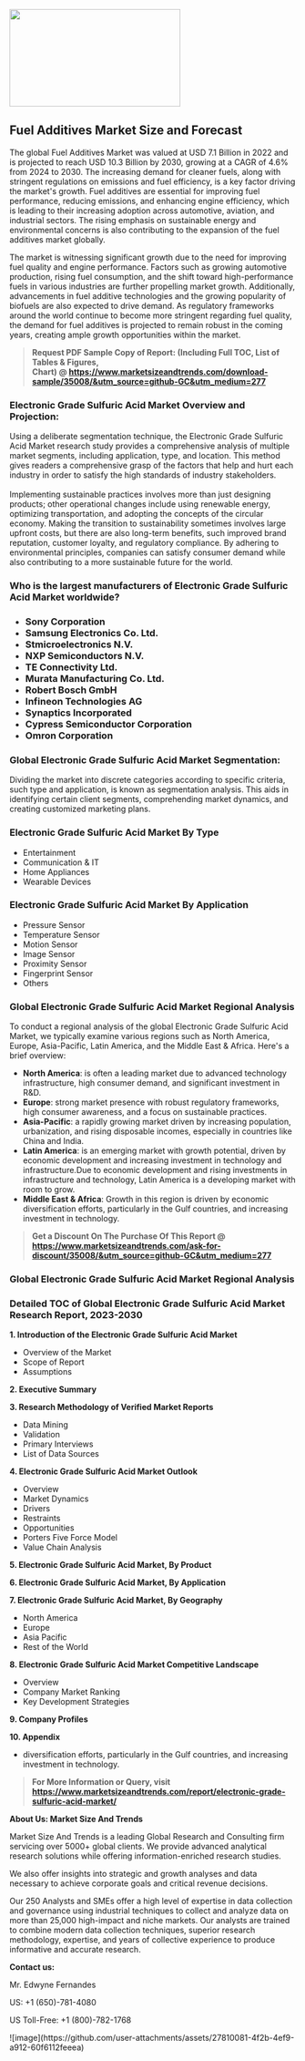 <p><img class="alignnone size-medium wp-image-20088" src="https://ffe5etoiles.com/wp-content/uploads/2024/12/MST1-300x171.png" alt="" width="300" height="171" /></p><h2>Fuel Additives Market Size and Forecast</h2><p>The global Fuel Additives Market was valued at USD 7.1 Billion in 2022 and is projected to reach USD 10.3 Billion by 2030, growing at a CAGR of 4.6% from 2024 to 2030. The increasing demand for cleaner fuels, along with stringent regulations on emissions and fuel efficiency, is a key factor driving the market's growth. Fuel additives are essential for improving fuel performance, reducing emissions, and enhancing engine efficiency, which is leading to their increasing adoption across automotive, aviation, and industrial sectors. The rising emphasis on sustainable energy and environmental concerns is also contributing to the expansion of the fuel additives market globally. </p><p>The market is witnessing significant growth due to the need for improving fuel quality and engine performance. Factors such as growing automotive production, rising fuel consumption, and the shift toward high-performance fuels in various industries are further propelling market growth. Additionally, advancements in fuel additive technologies and the growing popularity of biofuels are also expected to drive demand. As regulatory frameworks around the world continue to become more stringent regarding fuel quality, the demand for fuel additives is projected to remain robust in the coming years, creating ample growth opportunities within the market.</p></p><blockquote id="" class=""><strong>Request PDF Sample Copy of Report: (Including Full TOC, List of Tables &amp; Figures, Chart)&nbsp;@&nbsp;<strong><a href="https://www.marketsizeandtrends.com/download-sample/35008/&utm_source=github-GC&utm_medium=277" target="_blank">https://www.marketsizeandtrends.com/download-sample/35008/&utm_source=github-GC&utm_medium=277</a></strong></strong></blockquote><h3 id="" class="">Electronic Grade Sulfuric Acid Market&nbsp;Overview and Projection:</h3><p id="" class="">Using a deliberate segmentation technique, the Electronic Grade Sulfuric Acid Market research study provides a comprehensive analysis of multiple market segments, including application, type, and location. This method gives readers a comprehensive grasp of the factors that help and hurt each industry in order to satisfy the high standards of industry stakeholders. <br /> <br />Implementing sustainable practices involves more than just designing products; other operational changes include using renewable energy, optimizing transportation, and adopting the concepts of the circular economy. Making the transition to sustainability sometimes involves large upfront costs, but there are also long-term benefits, such improved brand reputation, customer loyalty, and regulatory compliance. By adhering to environmental principles, companies can satisfy consumer demand while also contributing to a more sustainable future for the world.</p><h3 id="" class="">Who is the largest manufacturers of&nbsp;Electronic Grade Sulfuric Acid Market worldwide?</h3><h3 class=""><p><ul><li>Sony Corporation </li><li> Samsung Electronics Co. Ltd. </li><li> Stmicroelectronics N.V. </li><li> NXP Semiconductors N.V. </li><li> TE Connectivity Ltd. </li><li> Murata Manufacturing Co. Ltd. </li><li> Robert Bosch GmbH </li><li> Infineon Technologies AG </li><li> Synaptics Incorporated </li><li> Cypress Semiconductor Corporation </li><li> Omron Corporation</li></ul></p></h3><h3 id="" class="">Global&nbsp;Electronic Grade Sulfuric Acid Market Segmentation:</h3><p id="" class="">Dividing the market into discrete categories according to specific criteria, such type and application, is known as segmentation analysis. This aids in identifying certain client segments, comprehending market dynamics, and creating customized marketing plans.</p><h3 id="" class="">Electronic Grade Sulfuric Acid Market&nbsp;By Type</h3><p><p><ul><li>Entertainment </li><li> Communication & IT </li><li> Home Appliances </li><li> Wearable Devices</p></li></ul></p></p><h3 id="" class="">Electronic Grade Sulfuric Acid Market&nbsp;By Application</h3><p class=""><p><ul><li>Pressure Sensor </li><li> Temperature Sensor </li><li> Motion Sensor </li><li> Image Sensor </li><li> Proximity Sensor </li><li> Fingerprint Sensor </li><li> Others</li></ul></p></p><h3 id="" class="">Global Electronic Grade Sulfuric Acid Market Regional Analysis</h3><p id="" class="">To conduct a regional analysis of the global Electronic Grade Sulfuric Acid Market, we typically examine various regions such as North America, Europe, Asia-Pacific, Latin America, and the Middle East &amp; Africa. Here's a brief overview:</p><ul><li><strong>North America</strong>: is often a leading market due to advanced technology infrastructure, high consumer demand, and significant investment in R&amp;D.</li><li><strong>Europe</strong>: strong market presence with robust regulatory frameworks, high consumer awareness, and a focus on sustainable practices.</li><li><strong>Asia-Pacific</strong>: a rapidly growing market driven by increasing population, urbanization, and rising disposable incomes, especially in countries like China and India.</li><li><strong>Latin America</strong>: is an emerging market with growth potential, driven by economic development and increasing investment in technology and infrastructure.Due to economic development and rising investments in infrastructure and technology, Latin America is a developing market with room to grow.</li><li><strong>Middle East &amp; Africa</strong>: Growth in this region is driven by economic diversification efforts, particularly in the Gulf countries, and increasing investment in technology.</li></ul><blockquote id="" class=""><strong>Get a Discount On The Purchase Of This Report @ <strong><a href="https://www.marketsizeandtrends.com/ask-for-discount/35008/&utm_source=github-GC&utm_medium=277" target="_blank">https://www.marketsizeandtrends.com/ask-for-discount/35008/&utm_source=github-GC&utm_medium=277</a></strong></strong></blockquote><h3 id="" class="">Global Electronic Grade Sulfuric Acid Market Regional Analysis</h3><h3 id="" class="">Detailed TOC of Global Electronic Grade Sulfuric Acid Market Research Report, 2023-2030</h3><p id="" class=""><strong>1. Introduction of the Electronic Grade Sulfuric Acid Market</strong></p><ul><li>Overview of the Market</li><li>Scope of Report</li><li>Assumptions</li></ul><p id="" class=""><strong>2. Executive Summary</strong></p><p id="" class=""><strong>3. Research Methodology of Verified Market Reports</strong></p><ul><li>Data Mining</li><li>Validation</li><li>Primary Interviews</li><li>List of Data Sources</li></ul><p id="" class=""><strong>4. Electronic Grade Sulfuric Acid Market Outlook</strong></p><ul><li>Overview</li><li>Market Dynamics</li><li>Drivers</li><li>Restraints</li><li>Opportunities</li><li>Porters Five Force Model</li><li>Value Chain Analysis</li></ul><p id="" class=""><strong>5. Electronic Grade Sulfuric Acid Market, By Product</strong></p><p id="" class=""><strong>6. Electronic Grade Sulfuric Acid Market, By Application</strong></p><p id="" class=""><strong>7. Electronic Grade Sulfuric Acid Market, By Geography</strong></p><ul><li>North America</li><li>Europe</li><li>Asia Pacific</li><li>Rest of the World</li></ul><p id="" class=""><strong>8. Electronic Grade Sulfuric Acid Market Competitive Landscape</strong></p><ul><li>Overview</li><li>Company Market Ranking</li><li>Key Development Strategies</li></ul><p id="" class=""><strong>9. Company Profiles</strong></p><p id="" class=""><strong>10. Appendix</strong></p><ul><li>diversification efforts, particularly in the Gulf countries, and increasing investment in technology.</li></ul><blockquote id="" class=""><strong>For More Information or Query, visit <strong><strong><a href="https://www.marketsizeandtrends.com/report/electronic-grade-sulfuric-acid-market/" target="_blank">https://www.marketsizeandtrends.com/report/electronic-grade-sulfuric-acid-market/</a></strong></strong></strong></blockquote><p id="" class=""><strong>About Us: Market Size And Trends</strong></p><p id="" class="">Market Size And Trends is a leading Global Research and Consulting firm servicing over 5000+ global clients. We provide advanced analytical research solutions while offering information-enriched research studies.</p><p id="" class="">We also offer insights into strategic and growth analyses and data necessary to achieve corporate goals and critical revenue decisions.</p><p id="" class="">Our 250 Analysts and SMEs offer a high level of expertise in data collection and governance using industrial techniques to collect and analyze data on more than 25,000 high-impact and niche markets. Our analysts are trained to combine modern data collection techniques, superior research methodology, expertise, and years of collective experience to produce informative and accurate research.</p><p id="" class=""><strong>Contact us:</strong></p><p id="" class="">Mr. Edwyne Fernandes</p><p id="" class="">US: +1 (650)-781-4080</p><p id="" class="">US Toll-Free: +1 (800)-782-1768</p>
![image](https://github.com/user-attachments/assets/27810081-4f2b-4ef9-a912-60f6112feeea)
